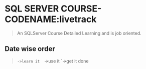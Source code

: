 # SQL SERVER COURSE- CODENAME:livetrack
>An SQLServer Course Detailed Learning and is job oriented.

## Date wise order 
 
 >`->learn it 
 >           `->use it
 >                    `->get it done
